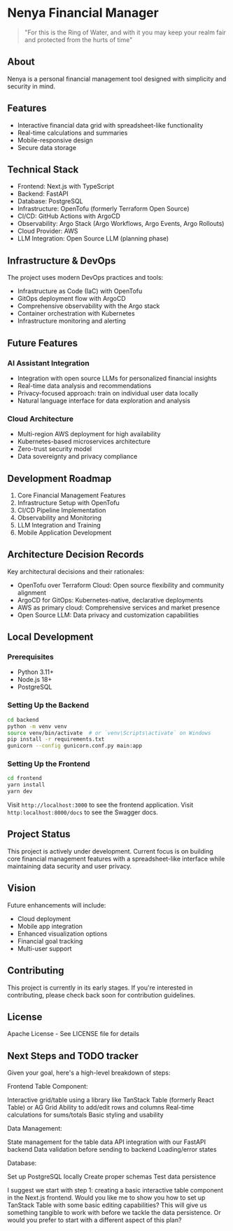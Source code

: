 # Nenya Financial Manager

> "For this is the Ring of Water, and with it you may keep your realm fair and protected from the hurts of time"

## About
Nenya is a personal financial management tool designed with simplicity and security in mind.

## Features
- Interactive financial data grid with spreadsheet-like functionality
- Real-time calculations and summaries
- Mobile-responsive design
- Secure data storage

## Technical Stack
- Frontend: Next.js with TypeScript
- Backend: FastAPI
- Database: PostgreSQL
- Infrastructure: OpenTofu (formerly Terraform Open Source)
- CI/CD: GitHub Actions with ArgoCD
- Observability: Argo Stack (Argo Workflows, Argo Events, Argo Rollouts)
- Cloud Provider: AWS
- LLM Integration: Open Source LLM (planning phase)

## Infrastructure & DevOps
The project uses modern DevOps practices and tools:
- Infrastructure as Code (IaC) with OpenTofu
- GitOps deployment flow with ArgoCD
- Comprehensive observability with the Argo stack
- Container orchestration with Kubernetes
- Infrastructure monitoring and alerting

## Future Features
### AI Assistant Integration
- Integration with open source LLMs for personalized financial insights
- Real-time data analysis and recommendations
- Privacy-focused approach: train on individual user data locally
- Natural language interface for data exploration and analysis

### Cloud Architecture
- Multi-region AWS deployment for high availability
- Kubernetes-based microservices architecture
- Zero-trust security model
- Data sovereignty and privacy compliance

## Development Roadmap
1. Core Financial Management Features
2. Infrastructure Setup with OpenTofu
3. CI/CD Pipeline Implementation
4. Observability and Monitoring
5. LLM Integration and Training
6. Mobile Application Development

## Architecture Decision Records
Key architectural decisions and their rationales:
- OpenTofu over Terraform Cloud: Open source flexibility and community alignment
- ArgoCD for GitOps: Kubernetes-native, declarative deployments
- AWS as primary cloud: Comprehensive services and market presence
- Open Source LLM: Data privacy and customization capabilities

## Local Development

### Prerequisites
- Python 3.11+
- Node.js 18+
- PostgreSQL

### Setting Up the Backend
```bash
cd backend
python -m venv venv
source venv/bin/activate  # or `venv\Scripts\activate` on Windows
pip install -r requirements.txt
gunicorn --config gunicorn.conf.py main:app
```

### Setting Up the Frontend
```bash
cd frontend
yarn install
yarn dev
```

Visit `http://localhost:3000` to see the frontend application. Visit `http:localhost:8000/docs` to see the Swagger docs.

## Project Status
This project is actively under development. Current focus is on building core financial management features with a spreadsheet-like interface while maintaining data security and user privacy.

## Vision
Future enhancements will include:
- Cloud deployment
- Mobile app integration
- Enhanced visualization options
- Financial goal tracking
- Multi-user support

## Contributing
This project is currently in its early stages. If you're interested in contributing, please check back soon for contribution guidelines.

## License
Apache License - See LICENSE file for details


## Next Steps and TODO tracker

Given your goal, here's a high-level breakdown of steps:

Frontend Table Component:

Interactive grid/table using a library like TanStack Table (formerly React Table) or AG Grid
Ability to add/edit rows and columns
Real-time calculations for sums/totals
Basic styling and usability


Data Management:

State management for the table data
API integration with our FastAPI backend
Data validation before sending to backend
Loading/error states


Database:

Set up PostgreSQL locally
Create proper schemas
Test data persistence



I suggest we start with step 1: creating a basic interactive table component in the Next.js frontend. Would you like me to show you how to set up TanStack Table with some basic editing capabilities? This will give us something tangible to work with before we tackle the data persistence.
Or would you prefer to start with a different aspect of this plan?
